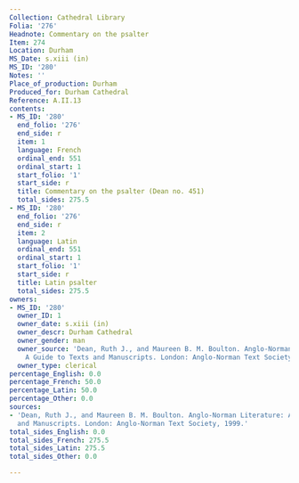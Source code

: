 ```yaml
---
Collection: Cathedral Library
Folia: '276'
Headnote: Commentary on the psalter
Item: 274
Location: Durham
MS_Date: s.xiii (in)
MS_ID: '280'
Notes: ''
Place_of_production: Durham
Produced_for: Durham Cathedral
Reference: A.II.13
contents:
- MS_ID: '280'
  end_folio: '276'
  end_side: r
  item: 1
  language: French
  ordinal_end: 551
  ordinal_start: 1
  start_folio: '1'
  start_side: r
  title: Commentary on the psalter (Dean no. 451)
  total_sides: 275.5
- MS_ID: '280'
  end_folio: '276'
  end_side: r
  item: 2
  language: Latin
  ordinal_end: 551
  ordinal_start: 1
  start_folio: '1'
  start_side: r
  title: Latin psalter
  total_sides: 275.5
owners:
- MS_ID: '280'
  owner_ID: 1
  owner_date: s.xiii (in)
  owner_descr: Durham Cathedral
  owner_gender: man
  owner_source: 'Dean, Ruth J., and Maureen B. M. Boulton. Anglo-Norman Literature:
    A Guide to Texts and Manuscripts. London: Anglo-Norman Text Society, 1999. '
  owner_type: clerical
percentage_English: 0.0
percentage_French: 50.0
percentage_Latin: 50.0
percentage_Other: 0.0
sources:
- 'Dean, Ruth J., and Maureen B. M. Boulton. Anglo-Norman Literature: A Guide to Texts
  and Manuscripts. London: Anglo-Norman Text Society, 1999.'
total_sides_English: 0.0
total_sides_French: 275.5
total_sides_Latin: 275.5
total_sides_Other: 0.0

---
```

